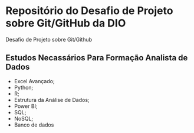 # Repositório do Desafio de Projeto sobre Git/GitHub da DIO
Desafio de Projeto sobre Git/Github

  ## Estudos Necassários Para Formação Analista de Dados
* Excel Avançado;
* Python;
* R;
* Estrutura da Análise de Dados;
* Power BI;
* SQL;
* NoSQL;
* Banco de dados
